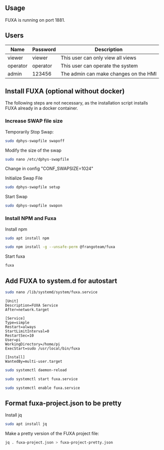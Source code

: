 ## Usage


FUXA is running on port 1881.

## Users

| Name        | Password    | Description                           |
| ----------- | ----------- | ------------------------------------- |
| viewer      | viewer      | This user can only view all views     |
| operator    | operator    | This user can operate the system      |
| admin       | 123456      | The admin can make changes on the HMI |


## Install FUXA (optional without docker)
The following steps are not necessary, as the installation script installs FUXA already in a docker container.
### Increase SWAP file size
Temporarily Stop Swap:
```sh
sudo dphys-swapfile swapoff
```

Modify the size of the swap
```sh
sudo nano /etc/dphys-swapfile
```
Change in config "CONF_SWAPSIZE=1024"

Initialize Swap File
```sh
sudo dphys-swapfile setup
```
Start Swap
```sh
sudo dphys-swapfile swapon
```

### Install NPM and Fuxa
Install npm
```sh
sudo apt install npm
```

```sh
sudo npm install -g --unsafe-perm @frangoteam/fuxa
```

Start fuxa
```sh
fuxa
```

## Add FUXA to system.d for autostart

```sh
sudo nano /lib/systemd/system/fuxa.service
```

```
[Unit]
Description=FUXA Service
After=network.target

[Service]
Type=simple
Restart=always
StartLimitInterval=0
RestartSec=10
User=pi
WorkingDirectory=/home/pi
ExecStart=sudo /usr/local/bin/fuxa

[Install]
WantedBy=multi-user.target
```

```sh
sudo systemctl daemon-reload
```

```sh
sudo systemctl start fuxa.service
```

```sh
sudo systemctl enable fuxa.service
```

## Format fuxa-project.json to be pretty

Install jq
```sh
sudo apt install jq
```

Make a pretty version of the FUXA project file:
```sh
jq . fuxa-project.json > fuxa-project-pretty.json
```